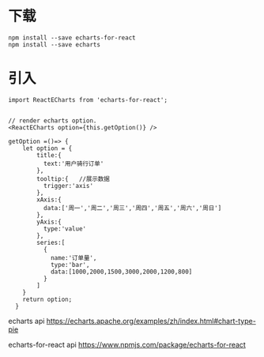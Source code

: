 


# 下载
```
npm install --save echarts-for-react
npm install --save echarts
```


# 引入

```
import ReactECharts from 'echarts-for-react';


// render echarts option.
<ReactECharts option={this.getOption()} />
```


```
getOption =()=> {
    let option = {
        title:{
          text:'用户骑行订单'
        },
        tooltip:{   //展示数据
          trigger:'axis'
        },
        xAxis:{
          data:['周一','周二','周三','周四','周五','周六','周日']
        },
        yAxis:{
          type:'value'
        },
        series:[
          {
            name:'订单量',
            type:'bar',
            data:[1000,2000,1500,3000,2000,1200,800]
          }
        ]
    }
    return option;
  }
```


echarts api https://echarts.apache.org/examples/zh/index.html#chart-type-pie

echarts-for-react api https://www.npmjs.com/package/echarts-for-react
